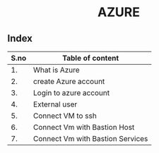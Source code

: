 <div align="center"><h1> AZURE</h1></div>

## Index

| S.no   | Table of content   |
|------------|------------|
| 1. | What is Azure |
| 2. | create Azure account |
| 3. | Login to azure account |
| 4. | External user |
| 5. |  Connect VM to ssh |
| 6. |  Connect Vm with Bastion Host |
| 7. |  Connect Vm with Bastion Services |











